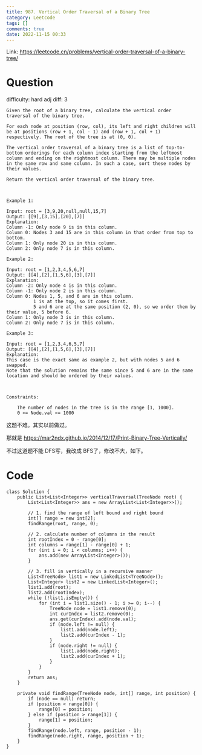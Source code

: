 ```yaml
---
title: 987. Vertical Order Traversal of a Binary Tree
category: Leetcode
tags: []
comments: true
date: 2022-11-15 00:33
---
```




Link: https://leetcode.cn/problems/vertical-order-traversal-of-a-binary-tree/

# Question

difficulty: hard
adj diff: 3

	Given the root of a binary tree, calculate the vertical order traversal of the binary tree.

	For each node at position (row, col), its left and right children will be at positions (row + 1, col - 1) and (row + 1, col + 1) respectively. The root of the tree is at (0, 0).

	The vertical order traversal of a binary tree is a list of top-to-bottom orderings for each column index starting from the leftmost column and ending on the rightmost column. There may be multiple nodes in the same row and same column. In such a case, sort these nodes by their values.

	Return the vertical order traversal of the binary tree.

	 

	Example 1:

	Input: root = [3,9,20,null,null,15,7]
	Output: [[9],[3,15],[20],[7]]
	Explanation:
	Column -1: Only node 9 is in this column.
	Column 0: Nodes 3 and 15 are in this column in that order from top to bottom.
	Column 1: Only node 20 is in this column.
	Column 2: Only node 7 is in this column.

	Example 2:

	Input: root = [1,2,3,4,5,6,7]
	Output: [[4],[2],[1,5,6],[3],[7]]
	Explanation:
	Column -2: Only node 4 is in this column.
	Column -1: Only node 2 is in this column.
	Column 0: Nodes 1, 5, and 6 are in this column.
			  1 is at the top, so it comes first.
			  5 and 6 are at the same position (2, 0), so we order them by their value, 5 before 6.
	Column 1: Only node 3 is in this column.
	Column 2: Only node 7 is in this column.

	Example 3:

	Input: root = [1,2,3,4,6,5,7]
	Output: [[4],[2],[1,5,6],[3],[7]]
	Explanation:
	This case is the exact same as example 2, but with nodes 5 and 6 swapped.
	Note that the solution remains the same since 5 and 6 are in the same location and should be ordered by their values.

	 

	Constraints:

		The number of nodes in the tree is in the range [1, 1000].
		0 <= Node.val <= 1000

这题不难。其实以前做过。

那就是 https://mar2ndx.github.io/2014/12/17/Print-Binary-Tree-Vertically/

不过这道题不能 DFS写，我改成 BFS了，修改不大，如下。

# Code

```
class Solution {
    public List<List<Integer>> verticalTraversal(TreeNode root) {
        List<List<Integer>> ans = new ArrayList<List<Integer>>();

        // 1. find the range of left bound and right bound
        int[] range = new int[2];
        findRange(root, range, 0);

        // 2. calculate number of columns in the result
        int rootIndex = 0 - range[0];
        int columns = range[1] - range[0] + 1;
        for (int i = 0; i < columns; i++) {
            ans.add(new ArrayList<Integer>());
        }
        
        // 3. fill in vertically in a recursive manner
        List<TreeNode> list1 = new LinkedList<TreeNode>();
        List<Integer> list2 = new LinkedList<Integer>();
        list1.add(root);
        list2.add(rootIndex);
        while (!list1.isEmpty()) {
            for (int i = list1.size() - 1; i >= 0; i--) {
                TreeNode node = list1.remove(0);
                int curIndex = list2.remove(0);
                ans.get(curIndex).add(node.val);
                if (node.left != null) {
                    list1.add(node.left);
                    list2.add(curIndex - 1);
                }
                if (node.right != null) {
                    list1.add(node.right);
                    list2.add(curIndex + 1);
                }
            }
        }
        return ans;
    }

    private void findRange(TreeNode node, int[] range, int position) {
        if (node == null) return;
        if (position < range[0]) {
            range[0] = position;
        } else if (position > range[1]) {
            range[1] = position;
        }
        findRange(node.left, range, position - 1);
        findRange(node.right, range, position + 1);
    }
}
```
